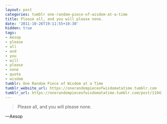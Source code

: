 ```yaml
---
layout: post
categories: tumblr one-random-piece-of-wisdom-at-a-time
title: Please all, and you will please none.
date: '2011-10-26T19:11:55+10:30'
hidden: true
tags:
- Aesop
- please
- all
- and
- you
- will
- please
- none
- quote
- wisdom
tumblr: One Random Piece of Wisdom at a Time
tumblr_website_url: https://onerandompieceofwisdomatatime.tumblr.com
tumblr_url: https://onerandompieceofwisdomatatime.tumblr.com/post/11943865285/please-all-and-you-will-please-none
---
```

> Please all, and you will please none.

—Aesop&nbsp;
